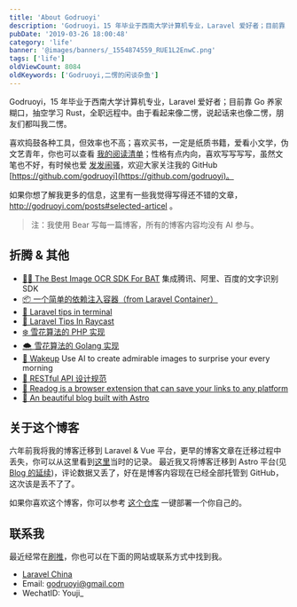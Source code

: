 ```yaml
---
title: 'About Godruoyi'
description: 'Godruoyi，15 年毕业于西南大学计算机专业，Laravel 爱好者；目前靠 Go 养家糊口，抽空学习 Rust，全职远程中'
pubDate: '2019-03-26 18:00:48'
category: 'life'
banner: '@images/banners/_1554874559_RUE1L2EnwC.png'
tags: ['life']
oldViewCount: 8084
oldKeywords: ['Godruoyi,二愣的闲谈杂鱼']
---
```


Godruoyi，15 年毕业于西南大学计算机专业，Laravel 爱好者；目前靠 Go 养家糊口，抽空学习 Rust，全职远程中。由于看起来像二愣，说起话来也像二愣，朋友们都叫我二愣。

喜欢捣鼓各种工具，但效率也不高；喜欢买书，一定是纸质书籍，爱看小文学，伪文艺青年，你也可以查看 [我的阅读清单](https://godruoyi.com/posts/my-books)；性格有点内向，喜欢写写写写，虽然文笔也不好，有时候也爱 [发发闹骚](https://godruoyi.com/categories/life)，欢迎大家关注我的 GitHub [https://github.com/godruoyi](https://github.com/godruoyi)。

如果你想了解我更多的信息，这里有一些我觉得写得还不错的文章，http://godruoyi.com/posts#selected-articel 。

> 注：我使用 Bear 写每一篇博客，所有的博客内容均没有 AI 参与。

## 折腾 & 其他

- [🧚🏾 The Best Image OCR SDK For BAT](https://github.com/godruoyi/ocr) 集成腾讯、阿里、百度的文字识别 SDK
- [📦 一个简单的依赖注入容器（from Laravel Container）](https://github.com/godruoyi/easy-container)
- [🍡 Laravel tips in terminal](https://github.com/godruoyi/laravel-tips)
- [🥑 Laravel Tips In Raycast](https://github.com/godruoyi/laravel-tips-raycast)
- [❄️ 雪花算法的 PHP 实现](https://godruoyi.com/posts/php-id-generator-based-on-snowflake-algorithm)
- [🌨️ 雪花算法的 Golang 实现](https://godruoyi.com/posts/golang-snowflake)
- [🌰 Wakeup](https://github.com/godruoyi/wakeup) Use AI to create admirable images to surprise your every morning
- [📰 RESTful API 设计规范](https://godruoyi.com/posts/the-resetful-api-design-specification)
- [🐶 Readog is a browser extension that can save your links to any platform](https://github.com/godruoyi/readog)
- [🎈 An beautiful blog built with Astro](https://github.com/godruoyi/gblog)

## 关于这个博客

六年前我将我的博客迁移到 Laravel & Vue 平台，更早的博客文章在迁移过程中丢失，你可以从这里看到[这里](https://godruoyi.com/posts/the-about-gblog/)当时的记录。 最近我又将博客迁移到 Astro 平台(见[Blog 的延续](https://godruoyi.com/posts/blog-3/))，评论数据又丢了，好在是博客内容现在已经全部托管到 GitHub，这次该是丢不了了。

如果你喜欢这个博客，你可以参考 [这个仓库](https://github.com/godruoyi/gblog) 一键部署一个你自己的。

## 联系我

最近经常在[刷推](https://twitter.com/godruoyi)，你也可以在下面的网站或联系方式中找到我。

- [Laravel China](https://learnku.com/users/5359)
- Email: godruoyi@gmail.com
- WechatID: Youji\_
